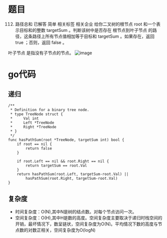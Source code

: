 # 题目
112. 路径总和
已解答
简单
相关标签
相关企业
给你二叉树的根节点 root 和一个表示目标和的整数 targetSum 。判断该树中是否存在 根节点到叶子节点 的路径，这条路径上所有节点值相加等于目标和 targetSum 。如果存在，返回 true ；否则，返回 false 。

叶子节点 是指没有子节点的节点。
![image](https://github.com/17230592226/LeetCode/assets/57279736/8191eeef-3d39-4a7f-9b1e-00ba497da322)

# go代码
## 递归
```
/**
 * Definition for a binary tree node.
 * type TreeNode struct {
 *     Val int
 *     Left *TreeNode
 *     Right *TreeNode
 * }
 */
func hasPathSum(root *TreeNode, targetSum int) bool {
	if root == nil {
		return false
	}

	if root.Left == nil && root.Right == nil {
		return targetSum == root.Val
	}
	return hasPathSum(root.Left, targetSum-root.Val) ||
		hasPathSum(root.Right, targetSum-root.Val)
}
```
## 复杂度
- 时间复杂度：O(N),其中N是树的结点数。对每个节点访问一次。
- 空间复杂度：O(H),其中H是数的高度。空间复杂度主要取决于递归时栈空间的开销，最坏情况下，数呈链状，空间复杂度为O(N)。平均情况下数的高度与节点数的对数正相关，空间复杂度为O(logN)
